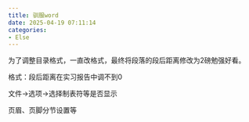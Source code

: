 ```yaml
---
title: 驯服word
date: 2025-04-19 07:11:14
categories:
- Else
---
```


为了调整目录格式，一直改格式，最终将段落的段后距离修改为2磅勉强好看。

格式：段后距离在实习报告中调不到0

文件->选项->选择制表符等是否显示

页眉、页脚分节设置等

